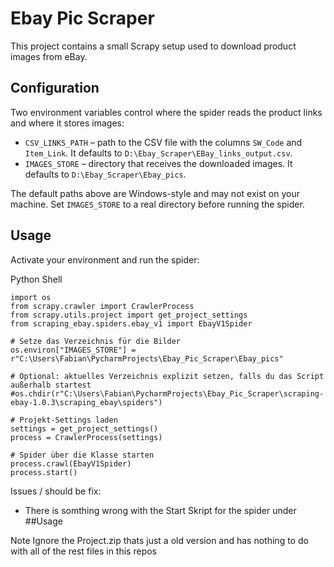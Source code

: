 # Ebay Pic Scraper

This project contains a small Scrapy setup used to download product images from eBay.

## Configuration

Two environment variables control where the spider reads the product links and where it stores images:

- `CSV_LINKS_PATH` – path to the CSV file with the columns `SW_Code` and `Item_Link`. It defaults to `D:\Ebay_Scraper\EBay_links_output.csv`.
- `IMAGES_STORE` – directory that receives the downloaded images. It defaults to `D:\Ebay_Scraper\Ebay_pics`.

The default paths above are Windows-style and may not exist on your machine. Set `IMAGES_STORE` to a real directory before running the spider.





## Usage

Activate your environment and run the spider:


Python Shell
``` 
import os
from scrapy.crawler import CrawlerProcess
from scrapy.utils.project import get_project_settings
from scraping_ebay.spiders.ebay_v1 import EbayV1Spider

# Setze das Verzeichnis für die Bilder
os.environ["IMAGES_STORE"] = r"C:\Users\Fabian\PycharmProjects\Ebay_Pic_Scraper\Ebay_pics"

# Optional: aktuelles Verzeichnis explizit setzen, falls du das Script außerhalb startest
#os.chdir(r"C:\Users\Fabian\PycharmProjects\Ebay_Pic_Scraper\scraping-ebay-1.0.3\scraping_ebay\spiders")

# Projekt-Settings laden
settings = get_project_settings()
process = CrawlerProcess(settings)

# Spider über die Klasse starten
process.crawl(EbayV1Spider)
process.start()
```


Issues / should be fix:
- There is somthing wrong with the Start Skript for the spider under ##Usage

Note 
Ignore the Project.zip thats just a old version and has nothing to do with all of the rest files in this repos


